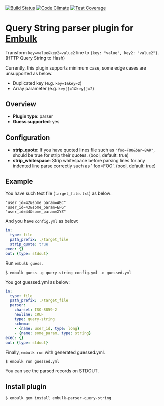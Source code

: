 [![Build Status](https://travis-ci.org/treasure-data/embulk-parser-query-string.svg)](https://travis-ci.org/treasure-data/embulk-parser-query-string)
[![Code Climate](https://codeclimate.com/github/treasure-data/embulk-parser-query-string/badges/gpa.svg)](https://codeclimate.com/github/treasure-data/embulk-parser-query-string)
[![Test Coverage](https://codeclimate.com/github/treasure-data/embulk-parser-query-string/badges/coverage.svg)](https://codeclimate.com/github/treasure-data/embulk-parser-query-string/coverage)

# Query String parser plugin for [Embulk](http://www.embulk.org)

Transform `key=value&key2=value2` line to `{key: "value", key2: "value2"}`. (HTTP Query String to Hash)

Currently, this plugin supports minimum case, some edge cases are unsupported as below.

- Duplicated key (e.g. `key=1&key=2`)
- Array parameter (e.g. `key[]=1&key[]=2`)

## Overview

* **Plugin type**: parser
* **Guess supported**: yes

## Configuration

- **strip_quote**: If you have quoted lines file such as `"foo=FOO&bar=BAR"`, should be true for strip their quotes. (bool, default: true)
- **strip_whitespace**: Strip whitespace before parsing lines for any indented line parse correctly such as '  foo=FOO'. (bool, default: true)

## Example

You have such text file (`target_file.txt`) as below:

```text
"user_id=42&some_param=ABC"
"user_id=43&some_param=EFG"
"user_id=44&some_param=XYZ"
```

And you have `config.yml` as below:

```yaml
in:
  type: file
  path_prefix: ./target_file
  strip_quote: true
exec: {}
out: {type: stdout}
```

Run `embulk guess`.

```
$ embulk guess -g query-string config.yml -o guessed.yml
```

You got guessed.yml as below:

```yaml
in:
  type: file
  path_prefix: ./target_file
  parser:
    charset: ISO-8859-2
    newline: CRLF
    type: query-string
    schema:
    - {name: user_id, type: long}
    - {name: some_param, type: string}
exec: {}
out: {type: stdout}
```

Finally, `embulk run` with generated guessed.yml.

```
$ embulk run guessed.yml
```

You can see the parsed records on STDOUT.

## Install plugin

```
$ embulk gem install embulk-parser-query-string
```
